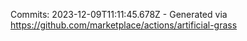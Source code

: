 Commits: 2023-12-09T11:11:45.678Z - Generated via https://github.com/marketplace/actions/artificial-grass
<br>
